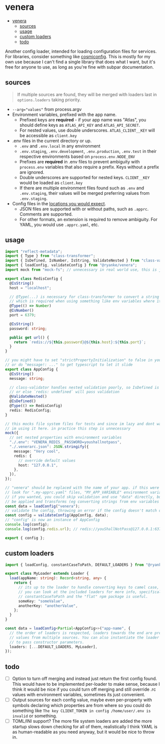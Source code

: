 # venera

- [venera](#venera)
  - [sources](#sources)
  - [usage](#usage)
  - [custom loaders](#custom-loaders)
  - [todo](#todo)

Another config loader, intended for loading configuration files for services. For libraries, consider something like [cosmiconfig](https://github.com/davidtheclark/cosmiconfig). This is mostly for my own use because I can't find a single library that does what I want, but it's free for anyone to use, as long as you're fine with subpar documentation.

## sources

> If multiple sources are found, they will be merged with loaders last in `options.loaders` taking priority.

- `--arg="values"` from process.argv
- Environment variables, prefixed with the app name.
  - Prefixed keys are **required** - if your app name was "Atlas", you should define keys as `ATLAS_API_KEY` and `ATLAS_API_SECRET`.
  - For nested values, use double underscores. `ATLAS_CLIENT__KEY` will be accessible as `client.key`
- .env files in the current directory or up.
  - `.env` and `.env.local` in any environment
  - `.env.staging`, `.env.development`, `.env.production`, `.env.test` in their respective environments based on `process.env.NODE_ENV`
  - Prefixes are **required** in .env files to prevent ambiguity with `process.env` variables that also require a prefix. Keys without a prefix are ignored.
  - Double underscores are supported for nested keys. `CLIENT__KEY` would be loaded as `client.key`
  - If there are multiple environment files found such as `.env` and `.env.staging`, their values will be merged preferring values from `.env.staging`.
- Config files in the [locations you would expect](https://github.com/sylv/venera/blob/main/src/loaders/fs/fs.loader.ts#L23).
  - JSON files are supported with or without paths, such as `.apprc`. Comments are supported.
  - For other formats, an extension is required to remove ambiguity. For YAML, you would use `.apprc.yaml`, etc.

## usage

```ts
import "reflect-metadata";
import { Type } from "class-transformer";
import { IsDefined, IsNumber, IsString, ValidateNested } from "class-validator";
import { loadConfig, validateConfig } from "@ryanke/venera";
import mock from "mock-fs"; // unnecessary in real world use, this is just for the example

export class RedisConfig {
  @IsString()
  host = "localhost";

  // @Type(...) is necessary for class-transformer to convert a string to an int
  // which is required when using something like env variables where its all strings.
  @Type(() => Number)
  @IsNumber()
  port = 6379;

  @IsString()
  password: string;

  public get url() {
    return `redis://${this.password}@${this.host}:${this.port}`;
  }
}

// you might have to set "strictPropertyInitialization" to false in your tsconfig.json,
// or do "message!: ..." to get typescript to let it slide
export class AppConfig {
  @IsString()
  message: string;

  // class-validator handles nested validation poorly, so IsDefined is necessary
  // or else `redis: undefined` will pass validation
  @ValidateNested()
  @IsDefined()
  @Type(() => RedisConfig)
  redis: RedisConfig;
}

// this mocks file system files for tests and since im lazy and dont want to make this a multi-file example,
// im using it here. in practice this step is unnecessary
mock({
  // set nested properties with environment variables
  "./.env": "VENERA_REDIS__PASSWORD=youshallnotpass",
  "./.venerarc.json": JSON.stringify({
    message: "Very cool",
    redis: {
      // override default values
      host: "127.0.0.1",
    },
  }),
});

// "venera" should be replaced with the name of your app. if this were "app-name", venera would
// look for ".my-apprc.yaml" files, "MY_APP_VARIABLE" environment variables, etc
// if you wanted, you could skip validation and use "data" directly, but defaults wont
// be applied and transforms (eg converting strings from env variables to numbers) wont be applied.
const data = loadConfig("venera");
// validate the config, throwing an error if the config doesn't match our schema.
const config = validateConfig(AppConfig, data);
// "config" is now an instance of AppConfig
console.log(config);
console.log(config.redis.url); // redis://youShallNotPass@127.0.0.1:6379

export { config };
```

## custom loaders

```ts
import { loadConfig, constantCaseToPath, DEFAULT_LOADERS } from "@ryanke/venera";

export class MyLoader extends Loader {
  load(appName: string): Record<string, any> {
    return {
      // its up to the loader to handle converting keys to camel case, unflattening the result, etc.
      // you can look at the included loaders for more info, specifically the .env or arg loader.
      // constantCaseToPath and the "flat" npm package is useful.
      someKey: "someValue",
      anotherKey: "anotherValue",
    };
  }
}

const data = loadConfig<Partial<AppConfig>>("app-name", {
  // the order of loaders is respected, loaders towards the end are preferred when merging
  // values from multiple sources. You can also instantiate the loader yourself if you have
  // to pass constructor parameters.
  loaders: [...DEFAULT_LOADERS, MyLoader],
});
```

## todo

- [ ] Option to turn off merging and instead just return the first config found. This would have to be implemented per-loader to make sense, because I think it would be nice if you could turn off merging and still override .rc values with environment variables, sometimes its just convenient.
- [ ] Output sources for each config value, maybe even per-property with symbols declaring which properties are from where so you could do something like `The key CLIENT_TOKEN in config /home/user/.env is invalid` or something.
- [ ] TOML/INI support? The more file system loaders are added the more startup slows down checking for all of them, realistically I think YAML is as human-readable as you need anyway, but it would be nice to throw in.
